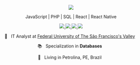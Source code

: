 
<p align="center">
  <a href="https://github-readme-stats.anuraghazra1.vercel.app/api/top-langs/?username=diaraujo13">
    <img align="center" src="https://github-readme-stats.anuraghazra1.vercel.app/api/top-langs/?username=diaraujo13&layout=full&theme=radical" />
  </a>
</p>
<p align="center"> JavaScript | PHP | SQL | React | React Native </p>
<p align="center">

  <a href="https://web.whatsapp.com/send?phone=+5587981754471" alt="WhatsApp" target="_blank">
    <img src="https://img.shields.io/badge/-WhatsApp-4AC959?style=flat-square&logo=WhatsApp&logoColor=white" />
  </a>
  
  <a href="https://www.linkedin.com/in/diaraujo13/" alt="LinkedIn" target="_blank">
    <img src="https://img.shields.io/badge/-LinkedIn-0e76a8?style=flat-square&logo=Linkedin&logoColor=white" />
  </a>

  <a href="https://github.com/diaraujo13" alt="GitHub" target="_blank">
    <img src="https://img.shields.io/badge/-GitHub-4c4c4c?style=flat-square&logo=Github&logoColor=white" />
  </a>
  
  <a href="https://github.com/diaraujo13" alt="Views" target="_blank">
    <img src="https://komarev.com/ghpvc/?username=tassiorego&color=gray&style=flat-square" />
  </a>
</p>
<p align="center">
  💼  &nbsp; IT Analyst at <a href="https://criatech.me">Federal University of The São Francisco's Valley<a/> &nbsp;
<p align="center">
  📚 &nbsp; Specialization in <b>Databases</b> &nbsp;
</p>
<p align="center">
  📌 &nbsp; Living in Petrolina, PE, Brazil &nbsp;
</p>
</p>
